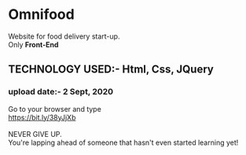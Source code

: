 # Omnifood
Website for food delivery start-up.<br>
Only __Front-End__<br>
## TECHNOLOGY USED:- Html, Css, JQuery
### upload date:- 2 Sept, 2020
Go to your browser and type<br>
https://bit.ly/38yJjXb<br>
<br>
NEVER GIVE UP.<br>
You're lapping ahead of someone that hasn't even started learning yet!
